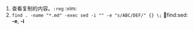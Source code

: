 1. 查看复制的内容。`:reg` :vim:
2. `find . -name "*.md" -exec sed -i "" -e "s/ABC/DEF/" {} \;` :shell:find:sed:
  **-e**, **-i**
